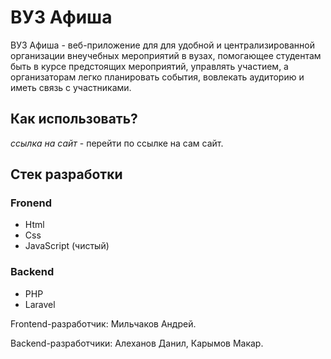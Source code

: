 # ВУЗ Афиша
ВУЗ Афиша - веб-приложение для для удобной и централизированной организации внеучебных мероприятий в вузах, помогающее студентам быть в курсе предстоящих мероприятий, 
управлять участием, а организаторам легко планировать события, вовлекать аудиторию и иметь связь с участниками.

## Как использовать?
*ссылка на сайт* - перейти по ссылке на сам сайт.
## Стек разработки
### Fronend 
- Html
- Сss
- JavaScript (чистый)
### Backend
- PHP
- Laravel



Frontend-разработчик: Мильчаков Андрей.

Backend-разработчики: Алеханов Данил, Карымов Макар.
